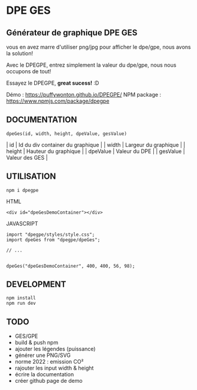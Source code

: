 # DPE GES

## Générateur de graphique DPE GES

vous en avez marre d'utiliser png/jpg pour afficher le dpe/gpe, nous avons la solution!

Avec le DPEGPE, entrez simplement la valeur du dpe/gpe, nous nous occupons de tout!

Essayez le DPEGPE, <strong>great sucess!</strong> :D

Démo : https://puffywonton.github.io/DPEGPE/
NPM package : https://www.npmjs.com/package/dpegpe

## DOCUMENTATION

```
dpeGes(id, width, height, dpeValue, gesValue)
```

| id | Id du div container du graphique |
| width | Largeur du graphique |
| height | Hauteur du graphique |
| dpeValue | Valeur du DPE |
| gesValue | Valeur des GES |

## UTILISATION

```
npm i dpegpe
```

HTML

```
<div id="dpeGesDemoContainer"></div>
```

JAVASCRIPT

```
import "dpegpe/styles/style.css";
import dpeGes from "dpegpe/dpeGes";

// ...


dpeGes("dpeGesDemoContainer", 400, 400, 56, 98);
```

## DEVELOPMENT

```
npm install
npm run dev
```

## TODO

-   GES/GPE
-   build & push npm
-   ajouter les légendes (puissance)
-   générer une PNG/SVG
-   norme 2022 : emission CO²
-   rajouter les input width & height
-   écrire la documentation
-   créer github page de demo
